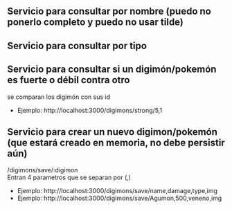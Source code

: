 ## Servicio para consultar por nombre (puedo no ponerlo completo y puedo no usar tilde)
## Servicio para consultar por tipo
## Servicio para consultar si un digimón/pokemón es fuerte o débil contra otro
 se comparan los digimón con sus id
 - Ejemplo: http://localhost:3000/digimons/strong/5,1
## Servicio para crear un nuevo digimon/pokemón (que estará creado en memoria, no debe persistir aún)
 /digimons/save/:digimon  
 Entran 4 parametros que se separan por (,)
 - Ejemplo: http://localhost:3000/digimons/save/name,damage,type,img
 - Ejemplo: http://localhost:3000/digimons/save/Agumon,500,veneno,img
